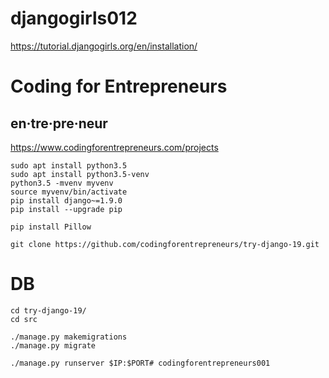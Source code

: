 # djangogirls012


https://tutorial.djangogirls.org/en/installation/

# Coding for Entrepreneurs
## en·tre·pre·neur

https://www.codingforentrepreneurs.com/projects
    
    sudo apt install python3.5
    sudo apt install python3.5-venv
    python3.5 -mvenv myvenv
    source myvenv/bin/activate
    pip install django~=1.9.0
    pip install --upgrade pip

    pip install Pillow

    git clone https://github.com/codingforentrepreneurs/try-django-19.git
    
# DB
 
    
    cd try-django-19/
    cd src
    
    ./manage.py makemigrations
    ./manage.py migrate
    
    ./manage.py runserver $IP:$PORT# codingforentrepreneurs001
